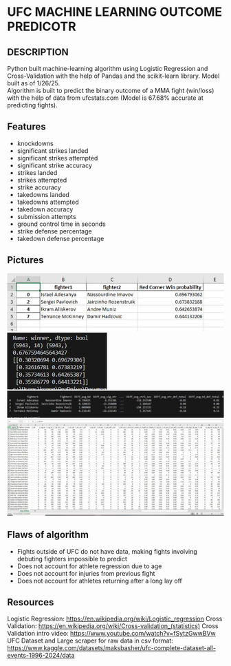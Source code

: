 # UFC MACHINE LEARNING OUTCOME PREDICOTR

## DESCRIPTION
Python built machine-learning algorithm using Logistic Regression and Cross-Validation with the help of Pandas and the scikit-learn library. Model built as of 1/26/25.  
Algorithm is built to predict the binary outcome of a MMA fight (win/loss) with the help of data from ufcstats.com (Model is 67.68% accurate at predicting fights).

## Features
- knockdowns
- significant strikes landed
- significant strikes attempted
- significant strike accuracy
- strikes landed
- strikes attempted
- strike accuracy
- takedowns landed
- takedowns attempted
- takedown accuracy
- submission attempts
- ground control time in seconds
- strike defense percentage
- takedown defense percentage

## Pictures
![1](pic1.JPG)
![2](pic2.JPG)
![3](pic3.JPG)
![4](pic4.JPG)

## Flaws of algorithm
- Fights outside of UFC do not have data, making fights involving debuting fighters impossible to predict
- Does not account for athlete regression due to age
- Does not account for injuries from previous fight
- Does not account for athletes returning after a long lay off

## Resources
Logistic Regression: https://en.wikipedia.org/wiki/Logistic_regression
Cross Validation: https://en.wikipedia.org/wiki/Cross-validation_(statistics)
Cross Validation intro video: https://www.youtube.com/watch?v=fSytzGwwBVw
UFC Dataset and Large scraper for raw data in csv format: https://www.kaggle.com/datasets/maksbasher/ufc-complete-dataset-all-events-1996-2024/data
